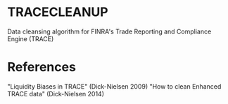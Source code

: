 # TRACECLEANUP
Data cleansing algorithm for FINRA's Trade Reporting and Compliance Engine (TRACE)

# References
"Liquidity Biases in TRACE" (Dick-Nielsen 2009) 
"How to clean Enhanced TRACE data" (Dick-Nielsen 2014)
